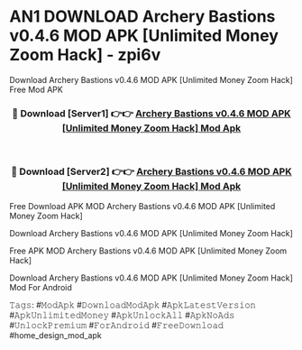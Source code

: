 # AN1 DOWNLOAD Archery Bastions v0.4.6 MOD APK [Unlimited Money Zoom Hack] - zpi6v
Download Archery Bastions v0.4.6 MOD APK [Unlimited Money Zoom Hack] Free Mod APK

<div align="center">
<h3>🔴 Download [Server1] 👉👉 <a href="https://apk-comot.site?title=Archery_Bastions_v0.4.6_MOD_APK_[Unlimited_Money_Zoom_Hack]">Archery Bastions v0.4.6 MOD APK [Unlimited Money Zoom Hack] Mod Apk</a></h3><br>

<h3>🔴 Download [Server2] 👉👉 <a href="https://apk-comot.site?title=Archery_Bastions_v0.4.6_MOD_APK_[Unlimited_Money_Zoom_Hack]">Archery Bastions v0.4.6 MOD APK [Unlimited Money Zoom Hack] Mod Apk</a></h3>
</div>


Free Download APK MOD Archery Bastions v0.4.6 MOD APK [Unlimited Money Zoom Hack]

Download Archery Bastions v0.4.6 MOD APK [Unlimited Money Zoom Hack] 

Free APK MOD Archery Bastions v0.4.6 MOD APK [Unlimited Money Zoom Hack] 

Download Archery Bastions v0.4.6 MOD APK [Unlimited Money Zoom Hack] Mod For Android

𝚃𝚊𝚐𝚜: #𝙼𝚘𝚍𝙰𝚙𝚔 #𝙳𝚘𝚠𝚗𝚕𝚘𝚊𝚍𝙼𝚘𝚍𝙰𝚙𝚔 #𝙰𝚙𝚔𝙻𝚊𝚝𝚎𝚜𝚝𝚅𝚎𝚛𝚜𝚒𝚘𝚗 #𝙰𝚙𝚔𝚄𝚗𝚕𝚒𝚖𝚒𝚝𝚎𝚍𝙼𝚘𝚗𝚎𝚢 #𝙰𝚙𝚔𝚄𝚗𝚕𝚘𝚌𝚔𝙰𝚕𝚕 #𝙰𝚙𝚔𝙽𝚘𝙰𝚍𝚜 #𝚄𝚗𝚕𝚘𝚌𝚔𝙿𝚛𝚎𝚖𝚒𝚞𝚖 #𝙵𝚘𝚛𝙰𝚗𝚍𝚛𝚘𝚒𝚍 #𝙵𝚛𝚎𝚎𝙳𝚘𝚠𝚗𝚕𝚘𝚊𝚍 #home_design_mod_apk